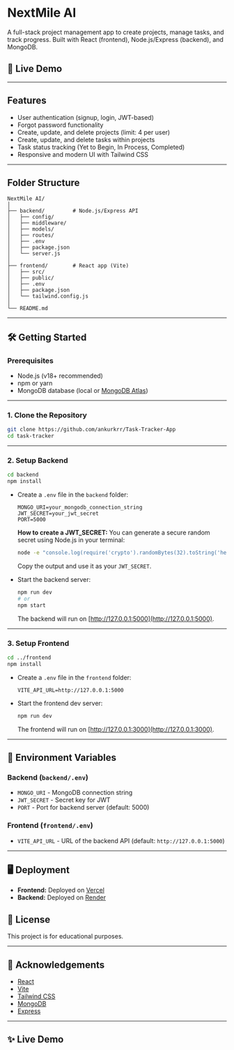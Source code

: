 # NextMile AI

A full-stack project management app to create projects, manage tasks, and track progress. Built with React (frontend), Node.js/Express (backend), and MongoDB.

## 🚀 Live Demo


---

## Features

- User authentication (signup, login, JWT-based)
- Forgot password functionality
- Create, update, and delete projects (limit: 4 per user)
- Create, update, and delete tasks within projects
- Task status tracking (Yet to Begin, In Process, Completed)
- Responsive and modern UI with Tailwind CSS

---

## Folder Structure

```
NextMile AI/
│
├── backend/         # Node.js/Express API
│   ├── config/
│   ├── middleware/
│   ├── models/
│   ├── routes/
│   ├── .env
│   ├── package.json
│   └── server.js
│
├── frontend/        # React app (Vite)
│   ├── src/
│   ├── public/
│   ├── .env
│   ├── package.json
│   └── tailwind.config.js
│
└── README.md
```

---

## 🛠️ Getting Started

### Prerequisites

- Node.js (v18+ recommended)
- npm or yarn
- MongoDB database (local or [MongoDB Atlas](https://www.mongodb.com/cloud/atlas))

---

### 1. Clone the Repository

```bash
git clone https://github.com/ankurkrr/Task-Tracker-App
cd task-tracker
```

---

### 2. Setup Backend

```bash
cd backend
npm install
```

- Create a `.env` file in the `backend` folder:

  ```
  MONGO_URI=your_mongodb_connection_string
  JWT_SECRET=your_jwt_secret
  PORT=5000
  ```

  **How to create a JWT_SECRET:**
  You can generate a secure random secret using Node.js in your terminal:

  ```bash
  node -e "console.log(require('crypto').randomBytes(32).toString('hex'))"
  ```

  Copy the output and use it as your `JWT_SECRET`.
- Start the backend server:

  ```bash
  npm run dev
  # or
  npm start
  ```

  The backend will run on [http://127.0.0.1:5000](http://127.0.0.1:5000).

---

### 3. Setup Frontend

```bash
cd ../frontend
npm install
```

- Create a `.env` file in the `frontend` folder:

  ```
  VITE_API_URL=http://127.0.0.1:5000
  ```
- Start the frontend dev server:

  ```bash
  npm run dev
  ```

  The frontend will run on [http://127.0.0.1:3000](http://127.0.0.1:3000).

---

## 📝 Environment Variables

### Backend (`backend/.env`)

- `MONGO_URI` - MongoDB connection string
- `JWT_SECRET` - Secret key for JWT
- `PORT` - Port for backend server (default: 5000)

### Frontend (`frontend/.env`)

- `VITE_API_URL` - URL of the backend API (default: `http://127.0.0.1:5000`)

---

## 🖥️ Deployment

- **Frontend:** Deployed on [Vercel](https://vercel.com/)
- **Backend:** Deployed on [Render](https://render.com/)

## 📄 License

This project is for educational purposes.

---

## 🙏 Acknowledgements

- [React](https://react.dev/)
- [Vite](https://vitejs.dev/)
- [Tailwind CSS](https://tailwindcss.com/)
- [MongoDB](https://www.mongodb.com/)
- [Express](https://expressjs.com/)

---

## ✨ Live Demo
